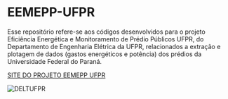 # EEMEPP-UFPR

Esse repositório refere-se aos códigos desenvolvidos para o projeto Eficiência Energética e Monitoramento de Prédio Públicos UFPR, do Departamento de Engenharia Elétrica da UFPR, relacionados a extração e plotagem de dados (gastos energéticos e potência) dos prédios da Universidade Federal do Paraná.

[SITE DO PROJETO EEMEPP UFPR](https://eemepp.eletrica.ufpr.br) <br>

![DELTUFPR](https://www.eletrica.ufpr.br/sebastiao/wa_images/logo_delt.png)
